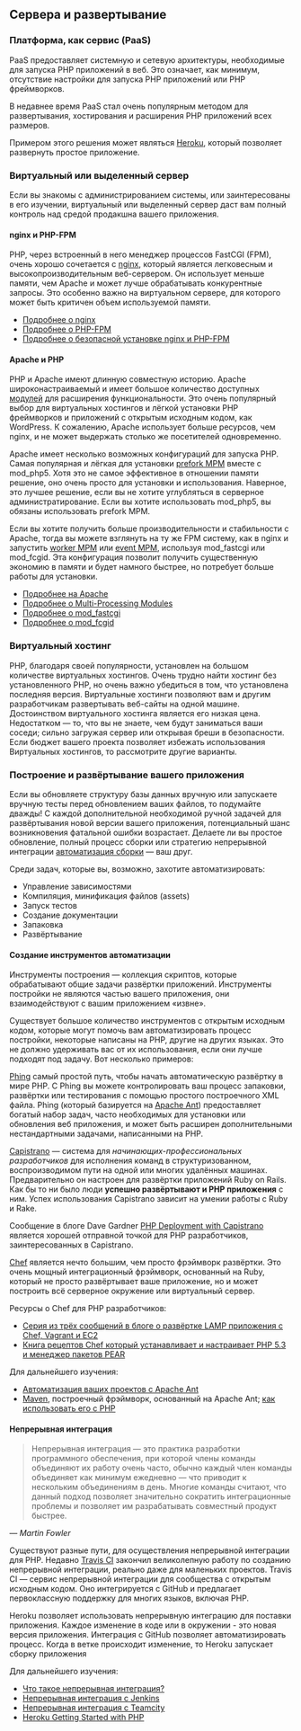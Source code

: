 ## Сервера и развертывание

### Платформа, как сервис (PaaS)

PaaS предоставляет системную и сетевую архитектуры, необходимые для запуска PHP приложений в веб. Это означает, как
минимум, отсутствие настройки для запуска PHP приложений или PHP фреймворков.

В недавнее время PaaS стал очень популярным методом для развертывания, хостирования и расширения PHP приложений
всех размеров.

Примером этого решения может являться [Heroku](https://www.heroku.com/), который позволяет развернуть простое приложение.

### Виртуальный или выделенный сервер

Если вы знакомы с администрированием системы, или заинтересованы в его изучении, виртуальный или выделенный сервер даст вам полный контроль над средой продакшна вашего приложения.

#### nginx и PHP-FPM

PHP, через встроенный в него менеджер процессов FastCGI (FPM), очень хорошо сочетается с [nginx](http://nginx.org), который является легковесным и высокопроизводительным веб-сервером. Он использует меньше памяти, чем Apache и может лучше обрабатывать конкурентные запросы. Это особенно важно на виртуальном сервере, для которого может быть критичен объем используемой памяти.

* [Подробнее о nginx](http://nginx.org)
* [Подробнее о PHP-FPM](http://php.net/manual/ru/install.fpm.php)
* [Подробнее о безопасной установке nginx и PHP-FPM](https://nealpoole.com/blog/2011/04/setting-up-php-fastcgi-and-nginx-dont-trust-the-tutorials-check-your-configuration/)

#### Apache и PHP

PHP и Apache имеют длинную совместную историю. Apache широконастраиваемый и имеет большое количество доступных [модулей](http://httpd.apache.org/docs/2.4/mod/) для расширения функциональности. Это очень популярный выбор для виртуальных хостингов и лёгкой установки PHP фреймворков и приложений с открытым исходным кодом, как WordPress. К сожалению, Apache использует больше ресурсов, чем nginx, и не может выдержать столько же посетителей одновременно.

Apache имеет несколько возможных конфигураций для запуска PHP. Самая популярная и лёгкая для установки [prefork MPM](http://httpd.apache.org/docs/2.4/mod/prefork.html) вместе с mod_php5. Хотя это не самое эффективное в отношении памяти решение, оно очень просто для установки и использования. Наверное, это лучшее решение, если вы не хотите углубляться в серверное администратирование. Если вы хотите использовать mod_php5, вы обязаны использовать prefork MPM.

Если вы хотите получить больше производительности и стабильности с Apache, тогда вы можете взглянуть на ту же FPM систему, как в nginx и запустить [worker MPM](http://httpd.apache.org/docs/2.4/mod/worker.html) или [event MPM](http://httpd.apache.org/docs/2.4/mod/event.html), используя mod_fastcgi или mod_fcgid. Эта конфигурация позволит получить существенную экономию в памяти и будет намного быстрее, но потребует больше работы для установки.

* [Подробнее на Apache](http://httpd.apache.org/)
* [Подробнее о Multi-Processing Modules](http://httpd.apache.org/docs/2.4/mod/mpm_common.html)
* [Подробнее о mod_fastcgi](http://www.fastcgi.com/mod_fastcgi/docs/mod_fastcgi.html)
* [Подробнее о mod_fcgid](http://httpd.apache.org/mod_fcgid/)

### Виртуальный хостинг

PHP, благодаря своей популярности, установлен на большом количестве виртуальных хостингов. Очень трудно найти хостинг без установленного PHP, но очень важно убедиться в том, что установлена последняя версия. Виртуальные хостинги позволяют вам и другим разработчикам развертывать веб-сайты на одной машине. Достоинством виртуального хостинга является его низкая цена. Недостатком &mdash; то, что вы не знаете, чем будут заниматься ваши соседи; сильно загружая сервер или открывая бреши в безопасности. Если бюджет вашего проекта позволяет избежать использования Виртуальных хостингов, то рассмотрите другие варианты.

### Построение и развёртывание вашего приложения

Если вы обновляете структуру базы данных вручную или запускаете вручную тесты перед обновлением ваших файлов, то подумайте дважды! С каждой дополнительной необходимой ручной задачей для развёртывания новой версии вашего приложения, потенциальный шанс возникновения фатальной ошибки возрастает. Делаете ли вы простое обновление, полный процесс сборки или стратегию непрерывной интеграции [автоматизация сборки](http://ru.wikipedia.org/wiki/%D0%90%D0%B2%D1%82%D0%BE%D0%BC%D0%B0%D1%82%D0%B8%D0%B7%D0%B0%D1%86%D0%B8%D1%8F_%D1%81%D0%B1%D0%BE%D1%80%D0%BA%D0%B8) &mdash; ваш друг.

Среди задач, которые вы, возможно, захотите автоматизировать:

* Управление зависимостями
* Компиляция, минификация файлов (assets)
* Запуск тестов
* Создание документации
* Запаковка
* Развёртывание


#### Создание инструментов автоматизации

Инструменты построения &mdash; коллекция скриптов, которые обрабатывают общие задачи развёртки приложений. Инструменты постройки не являются частью вашего приложения, они взаимодействуют с вашим приложением &laquo;извне&raquo;.

Существует большое количество инструментов с открытым исходным кодом, которые могут помочь вам автоматизировать процесс постройки, некоторые написаны на PHP, другие на других языках. Это не должно удерживать вас от их использования, если они лучше подходят под задачу. Вот несколько примеров:

[Phing](http://www.phing.info/) самый простой путь, чтобы начать автоматическую развёртку в мире PHP. С Phing вы можете контролировать ваш процесс запаковки, развёртки или тестирования с помощью простого построечного XML файла. Phing (который базируется на [Apache Ant](http://ant.apache.org/)) предоставляет богатый набор задач, часто необходимых для установки или обновления веб приложения, и может быть расширен дополнительными нестандартными задачами, написанными на PHP.

[Capistrano](https://github.com/capistrano/capistrano/wiki) &mdash; система для *начинающих-профессиональных разработчиков* для исполнения команд в структуризованном, воспроизводимом пути на одной или многих удалённых машинах. Предварительно он настроен для развёртки приложений Ruby on Rails. Как бы то ни было люди **успешно развёртывают и PHP приложения** с ним. Успех использования Capistrano зависит на умении работы с Ruby и Rake.

Сообщение в блоге Dave Gardner [PHP Deployment with Capistrano](http://www.davegardner.me.uk/blog/2012/02/13/php-deployment-with-capistrano/) является хорошей отправной точкой для PHP разработчиков, заинтересованных в Capistrano.

[Chef](http://www.opscode.com/chef/) является нечто большим, чем просто фрэймворк развёртки. Это очень мощный интеграционный фрэймворк, основанный на Ruby, который не просто развёртывает ваше приложение, но и может построить всё серверное окружение или виртуальный сервер.

Ресурсы о Chef для PHP разработчиков:

* [Серия из трёх сообщений в блоге о развёртке LAMP приложения с Chef, Vagrant и EC2](http://www.jasongrimes.org/2012/06/managing-lamp-environments-with-chef-vagrant-and-ec2-1-of-3/)
* [Книга рецептов Chef который устанавливает и настраивает PHP 5.3 и менеджер пакетов PEAR](https://github.com/opscode-cookbooks/php)

Для дальнейшего изучения:

* [Автоматизация ваших проектов с Apache Ant](http://net.tutsplus.com/tutorials/other/automate-your-projects-with-apache-ant/)
* [Maven](http://maven.apache.org/), построечный фрэймворк, основанный на Apache Ant; [как использовать его с PHP](http://www.php-maven.org/)

#### Непрерывная интеграция

> Непрерывная интеграция &mdash; это практика разработки программного обеспечения, при которой члены команды объединяют их
> работу очень часто, обычно каждый член команды объединяет как минимум ежедневно &mdash; что приводит к нескольким
> объединениям в день. Многие команды считают, что данный подход позволяет значительно сократить интеграционные
> проблемы и позволяет им разрабатывать совместный продукт быстрее.

*&mdash; Martin Fowler*

Существуют разные пути, для осуществления непрерывной интеграции для PHP. Недавно [Travis CI](https://travis-ci.org/) закончил великолепную работу по созданию непрерывной интеграции, реально даже для маленьких проектов. Travis CI &mdash; сервис непрерывной интеграции для сообщества с открытым исходным кодом. Оно интегрируется с GitHub и предлагает первоклассную поддержку для многих языков, включая PHP.

Heroku позволяет использовать непрерывную интеграцию для поставки приложения. Каждое изменение в коде или в окружении - это новая версия приложения. Интеграция с GitHub позволяет автоматизировать процесс. Когда в ветке происходит изменение, то Heroku запускает сборку приложения

Для дальнейшего изучения:

* [Что такое непрерывная интеграция?](https://aws.amazon.com/ru/devops/continuous-integration/)
* [Непрерывная интеграция с Jenkins](http://jenkins-ci.org/)
* [Непрерывная интеграция с Teamcity](http://www.jetbrains.com/teamcity/)
* [Heroku Getting Started with PHP](https://devcenter.heroku.com/categories/php-support)
